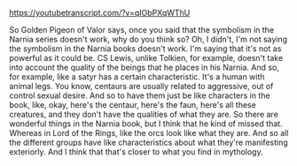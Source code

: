 https://youtubetranscript.com/?v=qIObPXqWThU

 So Golden Pigeon of Valor says, once you said that the symbolism in the Narnia series doesn't work, why do you think so? Oh, I didn't, I'm not saying the symbolism in the Narnia books doesn't work. I'm saying that it's not as powerful as it could be. CS Lewis, unlike Tolkien, for example, doesn't take into account the quality of the beings that he places in his Narnia. And so, for example, like a satyr has a certain characteristic. It's a human with animal legs. You know, centaurs are usually related to aggressive, out of control sexual desire. And so to have them just be like characters in the book, like, okay, here's the centaur, here's the faun, here's all these creatures, and they don't have the qualities of what they are. So there are wonderful things in the Narnia book, but I think that he kind of missed that. Whereas in Lord of the Rings, like the orcs look like what they are. And so all the different groups have like characteristics about what they're manifesting exteriorly. And I think that that's closer to what you find in mythology.